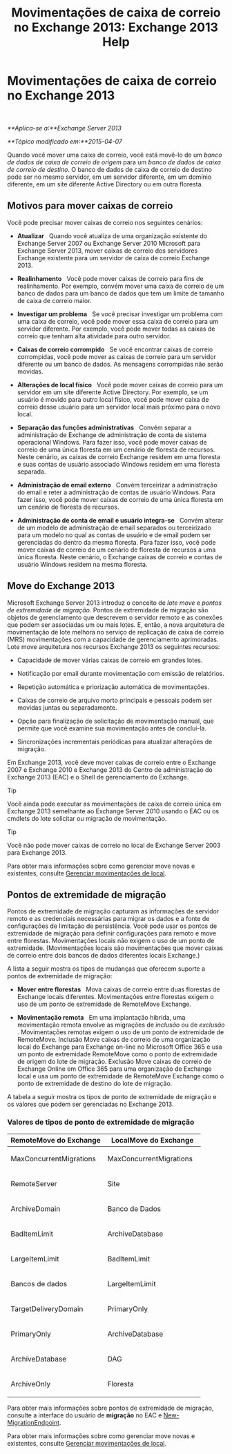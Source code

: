 ﻿---
title: 'Movimentações de caixa de correio no Exchange 2013: Exchange 2013 Help'
TOCTitle: Movimentações de caixa de correio no Exchange 2013
ms:assetid: 9c0a0bc9-2a39-4cf0-aa6e-6e5ef3fd38b5
ms:mtpsurl: https://technet.microsoft.com/pt-br/library/JJ150543(v=EXCHG.150)
ms:contentKeyID: 50486255
ms.date: 05/22/2018
mtps_version: v=EXCHG.150
ms.translationtype: MT
---

# Movimentações de caixa de correio no Exchange 2013

 

_**Aplica-se a:**Exchange Server 2013_

_**Tópico modificado em:**2015-04-07_

Quando você mover uma caixa de correio, você está movê-lo de um *banco de dados de caixa de correio de origem* para um *banco de dados de caixa de correio de destino*. O banco de dados de caixa de correio de destino pode ser no mesmo servidor, em um servidor diferente, em um domínio diferente, em um site diferente Active Directory ou em outra floresta.

## Motivos para mover caixas de correio

Você pode precisar mover caixas de correio nos seguintes cenários:

  - **Atualizar**   Quando você atualiza de uma organização existente do Exchange Server 2007 ou Exchange Server 2010 Microsoft para Exchange Server 2013, mover caixas de correio dos servidores Exchange existente para um servidor de caixa de correio Exchange 2013.

  - **Realinhamento**   Você pode mover caixas de correio para fins de realinhamento. Por exemplo, convém mover uma caixa de correio de um banco de dados para um banco de dados que tem um limite de tamanho de caixa de correio maior.

  - **Investigar um problema**   Se você precisar investigar um problema com uma caixa de correio, você pode mover essa caixa de correio para um servidor diferente. Por exemplo, você pode mover todas as caixas de correio que tenham alta atividade para outro servidor.

  - **Caixas de correio corrompido**   Se você encontrar caixas de correio corrompidas, você pode mover as caixas de correio para um servidor diferente ou um banco de dados. As mensagens corrompidas não serão movidas.

  - **Alterações de local físico**   Você pode mover caixas de correio para um servidor em um site diferente Active Directory. Por exemplo, se um usuário é movido para outro local físico, você pode mover caixa de correio desse usuário para um servidor local mais próximo para o novo local.

  - **Separação das funções administrativas**   Convém separar a administração de Exchange de administração de conta de sistema operacional Windows. Para fazer isso, você pode mover caixas de correio de uma única floresta em um cenário de floresta de recursos. Neste cenário, as caixas de correio Exchange residem em uma floresta e suas contas de usuário associado Windows residem em uma floresta separada.

  - **Administração de email externo**   Convém terceirizar a administração do email e reter a administração de contas de usuário Windows. Para fazer isso, você pode mover caixas de correio de uma única floresta em um cenário de floresta de recursos.

  - **Administração de conta de email e usuário integra-se**   Convém alterar de um modelo de administração de email separados ou terceirizado para um modelo no qual as contas de usuário e de email podem ser gerenciadas do dentro da mesma floresta. Para fazer isso, você pode mover caixas de correio de um cenário de floresta de recursos a uma única floresta. Neste cenário, o Exchange caixas de correio e contas de usuário Windows residem na mesma floresta.

## Move do Exchange 2013

Microsoft Exchange Server 2013 introduz o conceito de *lote move* e *pontos de extremidade de migração*. Pontos de extremidade de migração são objetos de gerenciamento que descrevem o servidor remoto e as conexões que podem ser associadas um ou mais lotes. E, então, a nova arquitetura de movimentação de lote melhora no serviço de replicação de caixa de correio (MRS) movimentações com a capacidade de gerenciamento aprimoradas. Lote move arquitetura nos recursos Exchange 2013 os seguintes recursos:

  - Capacidade de mover várias caixas de correio em grandes lotes.

  - Notificação por email durante movimentação com emissão de relatórios.

  - Repetição automática e priorização automática de movimentações.

  - Caixas de correio de arquivo morto principais e pessoais podem ser movidas juntas ou separadamente.

  - Opção para finalização de solicitação de movimentação manual, que permite que você examine sua movimentação antes de concluí-la.

  - Sincronizações incrementais periódicas para atualizar alterações de migração.

Em Exchange 2013, você deve mover caixas de correio entre o Exchange 2007 e Exchange 2010 e Exchange 2013 do Centro de administração do Exchange 2013 (EAC) e o Shell de gerenciamento do Exchange.


> [!TIP]
> Você ainda pode executar as movimentações de caixa de correio única em Exchange 2013 semelhante ao Exchange Server 2010 usando o EAC ou os cmdlets do lote solicitar ou migração de movimentação.




> [!TIP]
> Você não pode mover caixas de correio no local de Exchange Server 2003 para Exchange 2013.



Para obter mais informações sobre como gerenciar move novas e existentes, consulte [Gerenciar movimentações de local](manage-on-premises-moves-exchange-2013-help.md).

## Pontos de extremidade de migração

Pontos de extremidade de migração capturam as informações de servidor remoto e as credenciais necessárias para migrar os dados e a fonte de configurações de limitação de persistência. Você pode usar os pontos de extremidade de migração para definir configurações para remoto e move entre florestas. Movimentações locais não exigem o uso de um ponto de extremidade. (Movimentações locais são movimentações que mover caixas de correio entre dois bancos de dados diferentes locais Exchange.)

A lista a seguir mostra os tipos de mudanças que oferecem suporte a pontos de extremidade de migração:

  - **Mover entre florestas**   Mova caixas de correio entre duas florestas de Exchange locais diferentes. Movimentações entre florestas exigem o uso de um ponto de extremidade de RemoteMove Exchange.

  - **Movimentação remota**   Em uma implantação híbrida, uma movimentação remota envolve as migrações de *inclusão* ou de *exclusão* . Movimentações remotas exigem o uso de um ponto de extremidade de RemoteMove. Inclusão Move caixas de correio de uma organização local do Exchange para Exchange on-line no Microsoft Office 365 e usa um ponto de extremidade RemoteMove como o ponto de extremidade de origem do lote de migração. Exclusão Move caixas de correio de Exchange Online em Office 365 para uma organização de Exchange local e usa um ponto de extremidade de RemoteMove Exchange como o ponto de extremidade de destino do lote de migração.

A tabela a seguir mostra os tipos de ponto de extremidade de migração e os valores que podem ser gerenciadas no Exchange 2013.

### Valores de tipos de ponto de extremidade de migração

<table>
<colgroup>
<col style="width: 50%" />
<col style="width: 50%" />
</colgroup>
<thead>
<tr class="header">
<th>RemoteMove do Exchange</th>
<th>LocalMove do Exchange</th>
</tr>
</thead>
<tbody>
<tr class="odd">
<td><p>MaxConcurrentMigrations</p></td>
<td><p>MaxConcurrentMigrations</p></td>
</tr>
<tr class="even">
<td><p>RemoteServer</p></td>
<td><p>Site</p></td>
</tr>
<tr class="odd">
<td><p>ArchiveDomain</p></td>
<td><p>Banco de Dados</p></td>
</tr>
<tr class="even">
<td><p>BadItemLimit</p></td>
<td><p>ArchiveDatabase</p></td>
</tr>
<tr class="odd">
<td><p>LargeItemLimit</p></td>
<td><p>BadItemLimit</p></td>
</tr>
<tr class="even">
<td><p>Bancos de dados</p></td>
<td><p>LargeItemLimit</p></td>
</tr>
<tr class="odd">
<td><p>TargetDeliveryDomain</p></td>
<td><p>PrimaryOnly</p></td>
</tr>
<tr class="even">
<td><p>PrimaryOnly</p></td>
<td><p>ArchiveDatabase</p></td>
</tr>
<tr class="odd">
<td><p>ArchiveDatabase</p></td>
<td><p>DAG</p></td>
</tr>
<tr class="even">
<td><p>ArchiveOnly</p></td>
<td><p>Floresta</p></td>
</tr>
</tbody>
</table>


Para obter mais informações sobre pontos de extremidade de migração, consulte a interface do usuário de **migração** no EAC e [New-MigrationEndpoint](https://technet.microsoft.com/pt-br/library/jj218611\(v=exchg.150\)).

Para obter mais informações sobre como gerenciar move novas e existentes, consulte [Gerenciar movimentações de local](manage-on-premises-moves-exchange-2013-help.md).

